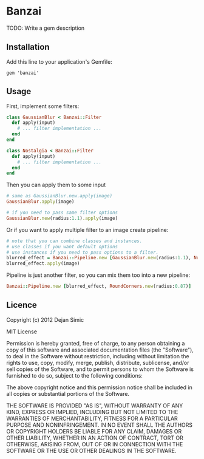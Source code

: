 # Banzai

TODO: Write a gem description

## Installation

Add this line to your application's Gemfile:

    gem 'banzai'

## Usage

First, implement some filters:

```ruby
class GaussianBlur < Banzai::Filter
  def apply(input)
    # ... filter implementation ...
  end
end 

class Nostalgia < Banzai::Filter
  def apply(input)
    # ... filter implementation ...
  end
end
```

Then you can apply them to some input 

```ruby
# same as GaussianBlur.new.apply(image)
GaussianBlur.apply(image)

# if you need to pass same filter options
GaussianBlur.new(radius:1.1).apply(image)
```

Or if you want to apply multiple filter to an image create pipeline:

```ruby
# note that you can combine classes and instances.
# use classes if you want default options
# use instances if you need to pass options to a filter.
blurred_effect = Banzai::Pipeline.new [GaussianBlur.new(radius:1.1), Nostalgia] 
blurred_effect.apply(image)
```

Pipeline is just another filter, so you can mix them too into a new
pipeline:
```ruby
Banzai::Pipeline.new [blurred_effect, RoundCorners.new(radius:0.87)] 
```

## Licence

Copyright (c) 2012 Dejan Simic

MIT License

Permission is hereby granted, free of charge, to any person obtaining
a copy of this software and associated documentation files (the
"Software"), to deal in the Software without restriction, including
without limitation the rights to use, copy, modify, merge, publish,
distribute, sublicense, and/or sell copies of the Software, and to
permit persons to whom the Software is furnished to do so, subject to
the following conditions:

The above copyright notice and this permission notice shall be
included in all copies or substantial portions of the Software.

THE SOFTWARE IS PROVIDED "AS IS", WITHOUT WARRANTY OF ANY KIND,
EXPRESS OR IMPLIED, INCLUDING BUT NOT LIMITED TO THE WARRANTIES OF
MERCHANTABILITY, FITNESS FOR A PARTICULAR PURPOSE AND
NONINFRINGEMENT. IN NO EVENT SHALL THE AUTHORS OR COPYRIGHT HOLDERS BE
LIABLE FOR ANY CLAIM, DAMAGES OR OTHER LIABILITY, WHETHER IN AN ACTION
OF CONTRACT, TORT OR OTHERWISE, ARISING FROM, OUT OF OR IN CONNECTION
WITH THE SOFTWARE OR THE USE OR OTHER DEALINGS IN THE SOFTWARE.
